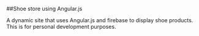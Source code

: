 ##Shoe store using Angular.js

A dynamic site that uses Angular.js and firebase to display shoe products. This is for personal development purposes.